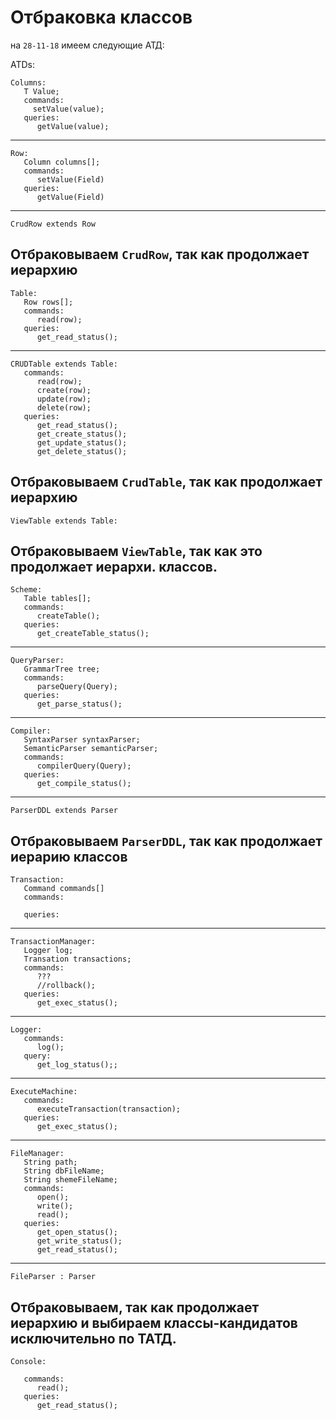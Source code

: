 # Отбраковка классов

нa `28-11-18` имеем следующие АТД:

ATDs:

```
Columns:
   T Value;
   commands:
     setValue(value); 
   queries:
      getValue(value);
```
-------------------
```
Row:
   Column columns[];
   commands:
      setValue(Field)
   queries:
      getValue(Field)
```
----------------
```
CrudRow extends Row
```
Отбраковываем `CrudRow`, так как продолжает иерархию
--------------
```
Table:
   Row rows[];
   commands:
      read(row);
   queries:
      get_read_status();
```
------------
```
CRUDTable extends Table:
   commands:
      read(row);
      create(row);
      update(row);
      delete(row);
   queries:
      get_read_status();
      get_create_status();
      get_update_status();
      get_delete_status();
``` 
Отбраковываем `CrudTable`, так как продолжает иерархию
---------------
```
ViewTable extends Table:
```
Отбраковываем `ViewTable`, так как это продолжает иерархи. классов.
--------------
```
Scheme:
   Table tables[];   
   commands:
      createTable();
   queries:
      get_createTable_status();
```
----------
```
QueryParser:
   GrammarTree tree;
   commands:
      parseQuery(Query);
   queries:
      get_parse_status();
```
---------

```
Compiler:
   SyntaxParser syntaxParser;
   SemanticParser semanticParser;
   commands:
      compilerQuery(Query);
   queries:
      get_compile_status();
```

------------------
```
ParserDDL extends Parser 
```
Отбраковываем `ParserDDL`, так как продолжает иерарию классов
--------------

``` 
Transaction:
   Command commands[]
   commands:
      
   queries:
```

-------------------

```
TransactionManager:
   Logger log;
   Transation transactions;
   commands:
      ???
      //rollback();
   queries:
      get_exec_status();
```

-----------


```
Logger:
   commands:
      log();
   query:
      get_log_status();;
```
--------------

```
ExecuteMachine:
   commands:
      executeTransaction(transaction);
   queries:
      get_exec_status();
```

------------------

```
FileManager:
   String path;
   String dbFileName;
   String shemeFileName;
   commands:
      open();
      write();
      read();
   queries: 
      get_open_status();
      get_write_status();
      get_read_status();
```
-----------------

```
FileParser : Parser
```

Отбраковываем, так как продолжает иерархию и выбираем классы-кандидатов исключительно по ТАТД. 
-------------------

```
Console:
   
   commands:
      read();
   queries:
      get_read_status();
```






